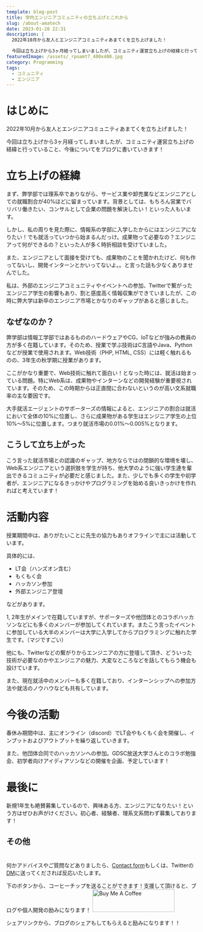 ```yaml
---
template: blog-post
title: 学内エンジニアコミュニティの立ち上げとこれから
slug: /about-amatech
date: 2023-01-28 22:31
description: |
  2022年10月から友人とエンジニアコミュニティあまてくを立ち上げました！

  今回は立ち上げから3ヶ月経ってしまいましたが、コミュニティ運営立ち上げの経緯と行っていること、今後についてをブログに書いていきます！
featuredImage: /assets/_rpoamt7_400x400.jpg
category: Programming
tags:
  - コミュニティ
  - エンジニア
---
```

# はじめに

2022年10月から友人とエンジニアコミュニティあまてくを立ち上げました！

今回は立ち上げから3ヶ月経ってしまいましたが、コミュニティ運営立ち上げの経緯と行っていること、今後についてをブログに書いていきます！

# 立ち上げの経緯

まず、弊学部では理系卒でありながら、サービス業や卸売業などエンジニアとしての就職割合が40%ほどに留まっています。背景としては、もちろん営業でバリバリ働きたい、コンサルとして企業の問題を解決したい！といった人もいます。

しかし、私の周りを見た際に、情報系の学部に入学したからにはエンジニアになりたい！でも就活っていつから始まるんだっけ。成果物って必要なの？エンジニアって何ができるの？といった人が多く時折相談を受けていました。

また、エンジニアとして面接を受けても、成果物のことを聞かれたけど、何も作ってないし、開発インターンとかいってないよ。。と言った話も少なくありませんでした。

私は、外部のエンジニアコミュニティやイベントへの参加、Twitterで繋がったエンジニア学生の影響もあり、割と感度高く情報収集ができていましたが、この時に弊大学は新卒のエンジニア市場とかなりのギャップがあると感じました。

## なぜなのか？

弊学部は情報工学部ではあるもののハードウェアやCG、IoTなどが強みの教員の方が多く在籍しています。そのため、授業で学ぶ技術はC言語やJava、Pythonなどが授業で使用されます。Web技術（PHP, HTML, CSS）には軽く触れるものの、3年生の秋学期に授業があります。

ここがかなり重要で、Web技術に触れて面白い！となった時には、就活は始まっている問題。特にWeb系は、成果物やインターンなどの開発経験が重要視されています。そのため、この時期からは正直間に合わないというのが高い文系就職率の主な要因です。

大手就活エージェントのサポーターズの情報によると、エンジニアの割合は就活において全体の10%に位置し、さらに成果物がある学生はエンジニア学生の上位10%〜5%に位置します。つまり就活市場の0.01%〜0.005%となります。

## こうして立ち上がった

こう言った就活市場との認識のギャップ、地方ならではの閉鎖的な環境を壊し、Web系エンジニアという選択肢を学生が持ち、他大学のように強い学生達を輩出できるコミュニティが必要だと感じました。また、少しでも多くの学生や初学者が、エンジニアになるきっかけやプログラミングを始める良いきっかけを作れればと考えています！

# 活動内容

授業期間中は、ありがたいことに先生の協力もありオフラインで主には活動しています。

具体的には、

* LT会（ハンズオン含む）
* もくもく会
* ハッカソン参加
* 外部エンジニア登壇

などがあります。

1, 2年生がメインで在籍していますが、サポーターズや他団体とのコラボハッカソンなどにも多くのメンバーが参加してくれています。またこう言ったイベントに参加している大半のメンバーは大学に入学してからプログラミングに触れた学生です。（マジですごい）

他にも、Twitterなどの繋がりからエンジニアの方に登壇して頂き、どういった技術が必要なのかやエンジニアの魅力、大変なところなどを話してもらう機会も設けています。

また、現在就活中のメンバーも多く在籍しており、インターンシップへの参加方法や就活のノウハウなども共有しています。

# 今後の活動

春休み期間中は、主にオンライン（discord）でLT会やもくもく会を開催し、インプットおよびアウトプットを繰り返していきます。

また、他団体合同でのハッカソンへの参加。GDSC放送大学さんとのコラボ勉強会、初学者向けアイディアソンなどの開催を企画、予定しています！



# 最後に

新規1年生も絶賛募集しているので、興味ある方、エンジニアになりたい！という方はぜひお声がけください。初心者、経験者、理系文系問わず募集しております！

## その他

# 
何かアドバイスやご質問などありましたら、[Contact form](https://www.kitsune-blog.tokyo/contact)もしくは、Twitterの[DM](https://twitter.com/kitsune_yk)に送ってくだされば反応いたします。

下のボタンから、コーヒーチップを送ることができます！支援して頂けると、ブログや個人開発の励みになります！
<a href="https://www.buymeacoffee.com/kitsuneyk" target="_blank"><img src="https://cdn.buymeacoffee.com/buttons/v2/default-yellow.png" alt="Buy Me A Coffee" style="height: 60px !important;width: 217px !important;" ></a>

シェアリンクから、ブログのシェアもしてもらえると励みになります！！